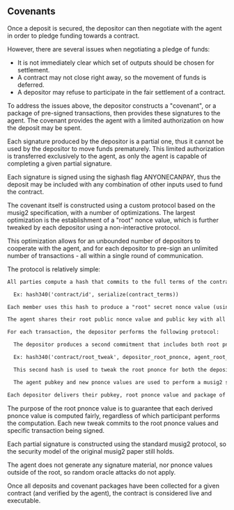 ## Covenants

Once a deposit is secured, the depositor can then negotiate with the agent in order to pledge funding towards a contract.

However, there are several issues when negotiating a pledge of funds:

  * It is not immediately clear which set of outputs should be chosen for settlement.
  * A contract may not close right away, so the movement of funds is deferred.
  * A depositor may refuse to participate in the fair settlement of a contract.

To address the issues above, the depositor constructs a "covenant", or a package of pre-signed transactions, then provides these signatures to the agent. The covenant provides the agent with a limited authorization on how the deposit may be spent.

Each signature produced by the depositor is a partial one, thus it cannot be used by the depositor to move funds prematurely. This limited authorization is transferred exclusively to the agent, as only the agent is capable of completing a given partial signature.

Each signature is signed using the sighash flag ANYONECANPAY, thus the deposit may be included with any combination of other inputs used to fund the contract.

The covenant itself is constructed using a custom protocol based on the musig2 specification, with a number of optimizations. The largest optimization is the establishment of a "root" nonce value, which is further tweaked by each depositor using a non-interactive protocol.

This optimization allows for an unbounded number of depositors to cooperate with the agent, and for each depositor to pre-sign an unlimited number of transactions - all within a single round of communication.

The protocol is relatively simple:

```md
All parties compute a hash that commits to the full terms of the contract.

  Ex: hash340('contract/id', serialize(contract_terms))

Each member uses this hash to produce a "root" secret nonce value (using BIP340).

The agent shares their root public nonce value and public key with all depositors.

For each transaction, the depositor performs the following protocol:

  The depositor produces a second commitment that includes both root pnonces, plus the transaction.

  Ex: hash340('contract/root_tweak', depositor_root_pnonce, agent_root_pnonce, sighash(tx))

  This second hash is used to tweak the root pnonce for both the depositor and the agent.

  The agent pubkey and new pnonce values are used to perform a musig2 signing operation and produce a partial signature for the transaction.

Each depositor delivers their pubkey, root pnonce value and package of signatures to the agent.
```

The purpose of the root pnonce value is to guarantee that each derived pnonce value is computed fairly, regardless of which participant performs the computation. Each new tweak commits to the root pnonce values and specific transaction being signed.

Each partial signature is constructed using the standard musig2 protocol, so the security model of the original musig2 paper still holds.

The agent does not generate any signature material, nor pnonce values outside of the root, so random oracle attacks do not apply.

Once all deposits and covenant packages have been collected for a given contract (and verified by the agent), the contract is considered live and executable.